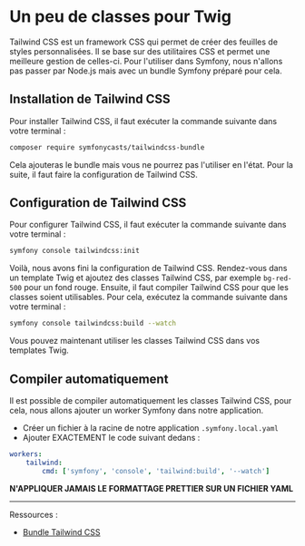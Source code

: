 # Un peu de classes pour Twig

Tailwind CSS est un framework CSS qui permet de créer des feuilles de styles personnalisées. Il se base sur des utilitaires CSS et permet une meilleure gestion de celles-ci. Pour l'utiliser dans Symfony, nous n'allons pas passer par Node.js mais avec un bundle Symfony préparé pour cela.

## Installation de Tailwind CSS

Pour installer Tailwind CSS, il faut exécuter la commande suivante dans votre terminal :

```bash
composer require symfonycasts/tailwindcss-bundle
```

Cela ajouteras le bundle mais vous ne pourrez pas l'utiliser en l'état. Pour la suite, il faut faire la configuration de Tailwind CSS.

## Configuration de Tailwind CSS

Pour configurer Tailwind CSS, il faut exécuter la commande suivante dans votre terminal :

```bash
symfony console tailwindcss:init
```

Voilà, nous avons fini la configuration de Tailwind CSS. Rendez-vous dans un template Twig et ajoutez des classes Tailwind CSS, par exemple `bg-red-500` pour un fond rouge. Ensuite, il faut compiler Tailwind CSS pour que les classes soient utilisables. Pour cela, exécutez la commande suivante dans votre terminal :

```bash
symfony console tailwindcss:build --watch
```

Vous pouvez maintenant utiliser les classes Tailwind CSS dans vos templates Twig.

## Compiler automatiquement

Il est possible de compiler automatiquement les classes Tailwind CSS, pour cela, nous allons ajouter un worker Symfony dans notre application.

- Créer un fichier à la racine de notre application `.symfony.local.yaml`
- Ajouter EXACTEMENT le code suivant dedans :

```yaml
workers:
    tailwind:
        cmd: ['symfony', 'console', 'tailwind:build', '--watch']
```

**N'APPLIQUER JAMAIS LE FORMATTAGE PRETTIER SUR UN FICHIER YAML**

---

Ressources :

- [Bundle Tailwind CSS](https://symfony.com/bundles/TailwindBundle/current/index.html)
